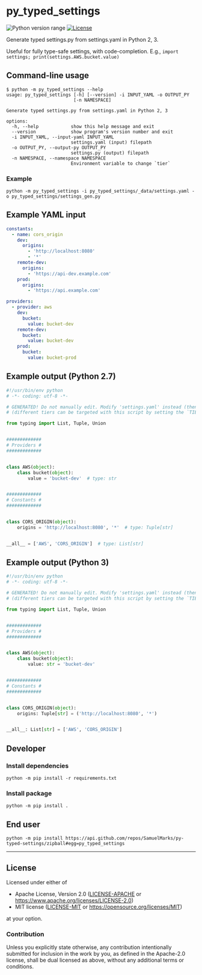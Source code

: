 py_typed_settings
=================
![Python version range](https://img.shields.io/badge/python-2.7%20|%203.6%20|%203.7%20|%203.8%20|%203.9%20|%203.10%20|%203.11.0b5-blue.svg)
[![License](https://img.shields.io/badge/license-Apache--2.0%20OR%20MIT-blue.svg)](https://opensource.org/licenses/Apache-2.0)

Generate typed settings.py from settings.yaml in Python 2, 3.

Useful for fully type-safe settings, with code-completion. E.g., `import settings; print(settings.AWS.bucket.value)`

## Command-line usage

```shell
$ python -m py_typed_settings --help
usage: py_typed_settings [-h] [--version] -i INPUT_YAML -o OUTPUT_PY
                         [-n NAMESPACE]

Generate typed settings.py from settings.yaml in Python 2, 3

options:
  -h, --help            show this help message and exit
  --version             show program's version number and exit
  -i INPUT_YAML, --input-yaml INPUT_YAML
                        settings.yaml (input) filepath
  -o OUTPUT_PY, --output-py OUTPUT_PY
                        settings.py (output) filepath
  -n NAMESPACE, --namespace NAMESPACE
                        Environment variable to change `tier`
```

### Example
```shell
python -m py_typed_settings -i py_typed_settings/_data/settings.yaml -o py_typed_settings/settings_gen.py
```

## Example YAML input

```yaml
constants:
  - name: cors_origin
    dev:
      origins:
        - 'http://localhost:8080'
        - '*'
    remote-dev:
      origins:
        - 'https://api-dev.example.com'
    prod:
      origins:
        - 'https://api.example.com'

providers:
  - provider: aws
    dev:
      bucket:
        value: bucket-dev
    remote-dev:
      bucket:
        value: bucket-dev
    prod:
      bucket:
        value: bucket-prod
```

## Example output (Python 2.7)
```python
#!/usr/bin/env python
# -*- coding: utf-8 -*-

# GENERATED! Do not manually edit. Modify 'settings.yaml' instead (then run `./settings_schema_gen.py`)
# (different tiers can be targeted with this script by setting the `TIER` env var; defaults to 'dev')

from typing import List, Tuple, Union


#############
# Providers #
#############


class AWS(object):
    class bucket(object):
        value = 'bucket-dev'  # type: str


#############
# Constants #
#############


class CORS_ORIGIN(object):
    origins = 'http://localhost:8080', '*'  # type: Tuple[str]


__all__ = ['AWS', 'CORS_ORIGIN']  # type: List[str]
```

## Example output (Python 3)

```python
#!/usr/bin/env python
# -*- coding: utf-8 -*-

# GENERATED! Do not manually edit. Modify 'settings.yaml' instead (then run `./settings_schema_gen.py`)
# (different tiers can be targeted with this script by setting the `TIER` env var; defaults to 'dev')

from typing import List, Tuple, Union


#############
# Providers #
#############


class AWS(object):
    class bucket(object):
        value: str = 'bucket-dev'


#############
# Constants #
#############


class CORS_ORIGIN(object):
    origins: Tuple[str] = ('http://localhost:8080', '*')


__all__: List[str] = ['AWS', 'CORS_ORIGIN']
```

## Developer

### Install dependencies

    python -m pip install -r requirements.txt

### Install package

    python -m pip install .

## End user

    python -m pip install https://api.github.com/repos/SamuelMarks/py-typed-settings/zipball#egg=py_typed_settings

---

## License

Licensed under either of

- Apache License, Version 2.0 ([LICENSE-APACHE](LICENSE-APACHE) or <https://www.apache.org/licenses/LICENSE-2.0>)
- MIT license ([LICENSE-MIT](LICENSE-MIT) or <https://opensource.org/licenses/MIT>)

at your option.

### Contribution

Unless you explicitly state otherwise, any contribution intentionally submitted
for inclusion in the work by you, as defined in the Apache-2.0 license, shall be
dual licensed as above, without any additional terms or conditions.
